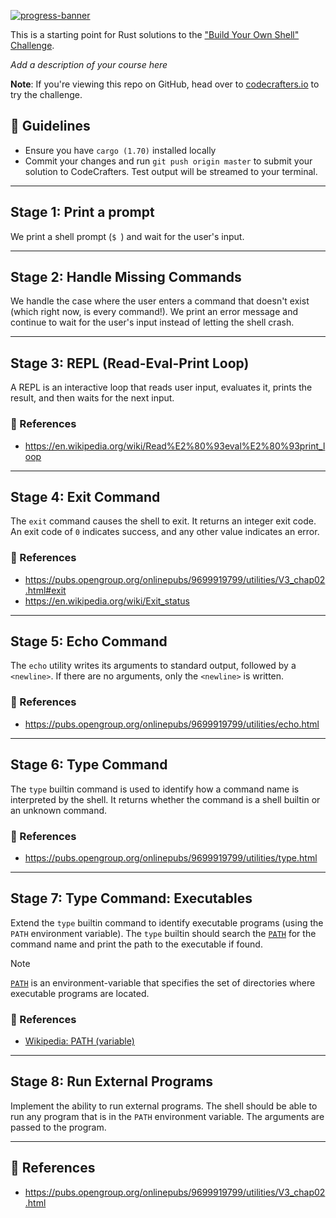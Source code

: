 [![progress-banner](https://backend.codecrafters.io/progress/shell/f49d30d6-4531-4bfb-b3e0-e3ee631cbae2)](https://app.codecrafters.io/users/codecrafters-bot?r=2qF)

This is a starting point for Rust solutions to the
["Build Your Own Shell" Challenge](https://app.codecrafters.io/courses/shell/overview).

_Add a description of your course here_

**Note**: If you're viewing this repo on GitHub, head over to
[codecrafters.io](https://codecrafters.io) to try the challenge.


## 📏 Guidelines

- Ensure you have `cargo (1.70)` installed locally
- Commit your changes and run `git push origin master` to submit your solution to CodeCrafters. Test output will be streamed to your terminal.

---

## Stage 1: Print a prompt

We print a shell prompt (`$ `) and wait for the user's input.

---

## Stage 2: Handle Missing Commands

We handle the case where the user enters a command that doesn't exist (which right now, is every command!). We print an error message and continue to wait for the user's input instead of letting the shell crash.

---

## Stage 3: REPL (Read-Eval-Print Loop)

A REPL is an interactive loop that reads user input, evaluates it, prints the result, and then waits for the next input.

### 📕 References

- https://en.wikipedia.org/wiki/Read%E2%80%93eval%E2%80%93print_loop

---

## Stage 4: Exit Command

The `exit` command causes the shell to exit. It returns an integer exit code. An exit code of `0` indicates success, and any other value indicates an error.

### 📕 References

- https://pubs.opengroup.org/onlinepubs/9699919799/utilities/V3_chap02.html#exit
- https://en.wikipedia.org/wiki/Exit_status

---

## Stage 5: Echo Command

The `echo` utility writes its arguments to standard output, followed by a `<newline>`. If there are no arguments, only the `<newline>` is written.

### 📕 References

- https://pubs.opengroup.org/onlinepubs/9699919799/utilities/echo.html

---

## Stage 6: Type Command

The `type` builtin command is used to identify how a command name is interpreted by the shell. It returns whether the command is a shell builtin or an unknown command.

### 📕 References

- https://pubs.opengroup.org/onlinepubs/9699919799/utilities/type.html

---

## Stage 7: Type Command: Executables

Extend the `type` builtin command to identify executable programs (using the `PATH` environment variable). The `type` builtin should search the [`PATH`][PATH] for the command name and print the path to the executable if found.

> [!NOTE]
> [`PATH`][PATH] is an environment-variable that specifies the set of directories where executable programs are located.

### 📕 References

- [Wikipedia: PATH (variable)][PATH]

---

## Stage 8: Run External Programs

Implement the ability to run external programs. The shell should be able to run any program that is in the `PATH` environment variable. The arguments are passed to the program.

---

## 📕 References

- https://pubs.opengroup.org/onlinepubs/9699919799/utilities/V3_chap02.html

<!-- ----- -->
<!-- LINKS -->
<!-- ----- -->

[PATH]: https://en.wikipedia.org/wiki/PATH_(variable)
